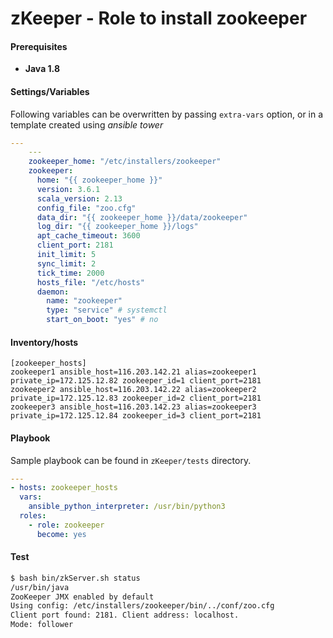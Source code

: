 # zKeeper - Role to install zookeeper

#### Prerequisites
- **Java 1.8**

#### Settings/Variables

Following variables can be overwritten by passing `extra-vars` option, or in a template created using *ansible tower*

```yaml
---
	---
	zookeeper_home: "/etc/installers/zookeeper"
	zookeeper:
	  home: "{{ zookeeper_home }}"
	  version: 3.6.1
	  scala_version: 2.13
	  config_file: "zoo.cfg"
	  data_dir: "{{ zookeeper_home }}/data/zookeeper"
	  log_dir: "{{ zookeeper_home }}/logs"
	  apt_cache_timeout: 3600
	  client_port: 2181
	  init_limit: 5
	  sync_limit: 2
	  tick_time: 2000
	  hosts_file: "/etc/hosts"
	  daemon:
	    name: "zookeeper"
	    type: "service" # systemctl
	    start_on_boot: "yes" # no
```

#### Inventory/hosts
```
[zookeeper_hosts]
zookeeper1 ansible_host=116.203.142.21 alias=zookeeper1 private_ip=172.125.12.82 zookeeper_id=1 client_port=2181
zookeeper2 ansible_host=116.203.142.22 alias=zookeeper2 private_ip=172.125.12.83 zookeeper_id=2 client_port=2181
zookeeper3 ansible_host=116.203.142.23 alias=zookeeper3 private_ip=172.125.12.84 zookeeper_id=3 client_port=2181
```

#### Playbook
Sample playbook can be found in `zKeeper/tests` directory.

```yaml
---
- hosts: zookeeper_hosts
  vars:
  	ansible_python_interpreter: /usr/bin/python3
  roles:
  	- role: zookeeper
  	  become: yes
```

#### Test
```bash
$ bash bin/zkServer.sh status
/usr/bin/java
ZooKeeper JMX enabled by default
Using config: /etc/installers/zookeeper/bin/../conf/zoo.cfg
Client port found: 2181. Client address: localhost.
Mode: follower
```
